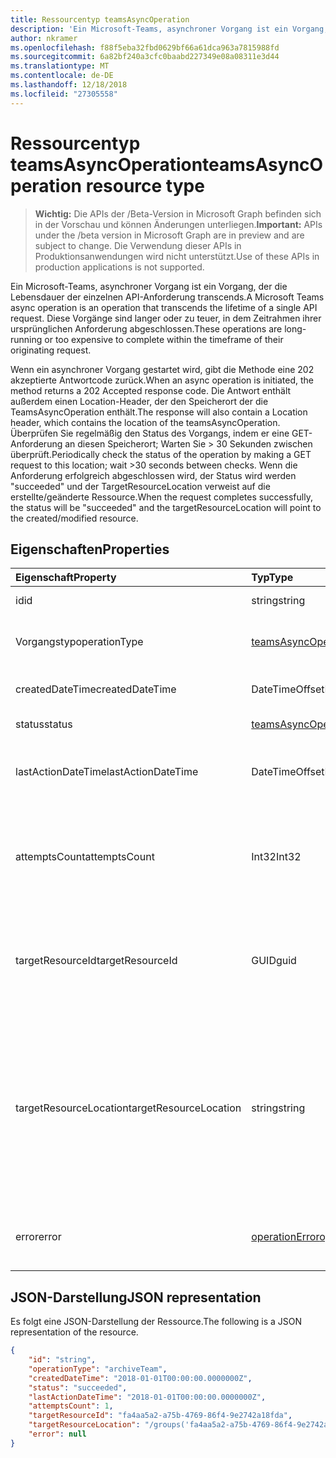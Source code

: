 ```yaml
---
title: Ressourcentyp teamsAsyncOperation
description: 'Ein Microsoft-Teams, asynchroner Vorgang ist ein Vorgang, der die Lebensdauer der einzelnen API-Anforderung transcends. '
author: nkramer
ms.openlocfilehash: f88f5eba32fbd0629bf66a61dca963a7815988fd
ms.sourcegitcommit: 6a82bf240a3cfc0baabd227349e08a08311e3d44
ms.translationtype: MT
ms.contentlocale: de-DE
ms.lasthandoff: 12/18/2018
ms.locfileid: "27305558"
---
```

# <a name="teamsasyncoperation-resource-type"></a><span data-ttu-id="23b44-103">Ressourcentyp teamsAsyncOperation</span><span class="sxs-lookup"><span data-stu-id="23b44-103">teamsAsyncOperation resource type</span></span>

> <span data-ttu-id="23b44-104">**Wichtig:** Die APIs der /Beta-Version in Microsoft Graph befinden sich in der Vorschau und können Änderungen unterliegen.</span><span class="sxs-lookup"><span data-stu-id="23b44-104">**Important:** APIs under the /beta version in Microsoft Graph are in preview and are subject to change.</span></span> <span data-ttu-id="23b44-105">Die Verwendung dieser APIs in Produktionsanwendungen wird nicht unterstützt.</span><span class="sxs-lookup"><span data-stu-id="23b44-105">Use of these APIs in production applications is not supported.</span></span>

<span data-ttu-id="23b44-106">Ein Microsoft-Teams, asynchroner Vorgang ist ein Vorgang, der die Lebensdauer der einzelnen API-Anforderung transcends.</span><span class="sxs-lookup"><span data-stu-id="23b44-106">A Microsoft Teams async operation is an operation that transcends the lifetime of a single API request.</span></span> <span data-ttu-id="23b44-107">Diese Vorgänge sind langer oder zu teuer, in dem Zeitrahmen ihrer ursprünglichen Anforderung abgeschlossen.</span><span class="sxs-lookup"><span data-stu-id="23b44-107">These operations are long-running or too expensive to complete within the timeframe of their originating request.</span></span>

<span data-ttu-id="23b44-108">Wenn ein asynchroner Vorgang gestartet wird, gibt die Methode eine 202 akzeptierte Antwortcode zurück.</span><span class="sxs-lookup"><span data-stu-id="23b44-108">When an async operation is initiated, the method returns a 202 Accepted response code.</span></span> <span data-ttu-id="23b44-109">Die Antwort enthält außerdem einen Location-Header, der den Speicherort der die TeamsAsyncOperation enthält.</span><span class="sxs-lookup"><span data-stu-id="23b44-109">The response will also contain a Location header, which contains the location of the teamsAsyncOperation.</span></span> <span data-ttu-id="23b44-110">Überprüfen Sie regelmäßig den Status des Vorgangs, indem er eine GET-Anforderung an diesen Speicherort; Warten Sie > 30 Sekunden zwischen überprüft.</span><span class="sxs-lookup"><span data-stu-id="23b44-110">Periodically check the status of the operation by making a GET request to this location; wait >30 seconds between checks.</span></span>
<span data-ttu-id="23b44-111">Wenn die Anforderung erfolgreich abgeschlossen wird, der Status wird werden "succeeded" und der TargetResourceLocation verweist auf die erstellte/geänderte Ressource.</span><span class="sxs-lookup"><span data-stu-id="23b44-111">When the request completes successfully, the status will be "succeeded" and the targetResourceLocation will point to the created/modified resource.</span></span>

## <a name="properties"></a><span data-ttu-id="23b44-112">Eigenschaften</span><span class="sxs-lookup"><span data-stu-id="23b44-112">Properties</span></span>

| <span data-ttu-id="23b44-113">Eigenschaft</span><span class="sxs-lookup"><span data-stu-id="23b44-113">Property</span></span> | <span data-ttu-id="23b44-114">Typ</span><span class="sxs-lookup"><span data-stu-id="23b44-114">Type</span></span>   | <span data-ttu-id="23b44-115">Beschreibung</span><span class="sxs-lookup"><span data-stu-id="23b44-115">Description</span></span> |
|:---------------|:--------|:----------|
|<span data-ttu-id="23b44-116">id</span><span class="sxs-lookup"><span data-stu-id="23b44-116">id</span></span>|<span data-ttu-id="23b44-117">string</span><span class="sxs-lookup"><span data-stu-id="23b44-117">string</span></span> |<span data-ttu-id="23b44-118">Eindeutige Vorgangs-Id.</span><span class="sxs-lookup"><span data-stu-id="23b44-118">Unique operation id.</span></span>|
|<span data-ttu-id="23b44-119">Vorgangstyp</span><span class="sxs-lookup"><span data-stu-id="23b44-119">operationType</span></span>|[<span data-ttu-id="23b44-120">teamsAsyncOperationType</span><span class="sxs-lookup"><span data-stu-id="23b44-120">teamsAsyncOperationType</span></span>](teamsasyncoperationtype.md) |<span data-ttu-id="23b44-121">Gibt an, welche Art von Vorgang beschrieben wird.</span><span class="sxs-lookup"><span data-stu-id="23b44-121">Denotes which type of operation is being described.</span></span>|
|<span data-ttu-id="23b44-122">createdDateTime</span><span class="sxs-lookup"><span data-stu-id="23b44-122">createdDateTime</span></span>|<span data-ttu-id="23b44-123">DateTimeOffset</span><span class="sxs-lookup"><span data-stu-id="23b44-123">DateTimeOffset</span></span> |<span data-ttu-id="23b44-124">Die Uhrzeit der Erstellung des Vorgangs.</span><span class="sxs-lookup"><span data-stu-id="23b44-124">Time when the operation was created.</span></span>|
|<span data-ttu-id="23b44-125">status</span><span class="sxs-lookup"><span data-stu-id="23b44-125">status</span></span>|[<span data-ttu-id="23b44-126">teamsAsyncOperationStatus</span><span class="sxs-lookup"><span data-stu-id="23b44-126">teamsAsyncOperationStatus</span></span>](teamsasyncoperationstatus.md)| <span data-ttu-id="23b44-127">Ausführungsstatus.</span><span class="sxs-lookup"><span data-stu-id="23b44-127">Operation status.</span></span>|
|<span data-ttu-id="23b44-128">lastActionDateTime</span><span class="sxs-lookup"><span data-stu-id="23b44-128">lastActionDateTime</span></span>|<span data-ttu-id="23b44-129">DateTimeOffset</span><span class="sxs-lookup"><span data-stu-id="23b44-129">DateTimeOffset</span></span> |<span data-ttu-id="23b44-130">Zeitpunkt, wann die asynchrone Operation zuletzt aktualisiert wurde.</span><span class="sxs-lookup"><span data-stu-id="23b44-130">Time when the async operation was last updated.</span></span>|
|<span data-ttu-id="23b44-131">attemptsCount</span><span class="sxs-lookup"><span data-stu-id="23b44-131">attemptsCount</span></span>|<span data-ttu-id="23b44-132">Int32</span><span class="sxs-lookup"><span data-stu-id="23b44-132">Int32</span></span>|<span data-ttu-id="23b44-133">Anzahl der Häufigkeit, mit die der Vorgang versucht wurde, vor der erfolgreichen oder fehlgeschlagenen markiert werden.</span><span class="sxs-lookup"><span data-stu-id="23b44-133">Number of times the operation was attempted before being marked successful or failed.</span></span>|
|<span data-ttu-id="23b44-134">targetResourceId</span><span class="sxs-lookup"><span data-stu-id="23b44-134">targetResourceId</span></span>|<span data-ttu-id="23b44-135">GUID</span><span class="sxs-lookup"><span data-stu-id="23b44-135">guid</span></span> |<span data-ttu-id="23b44-136">Die ID des Objekts, das erstellt oder aufgrund dieses asynchronen Vorgangs, in der Regel ein [Team](../resources/team.md)geändert hat.</span><span class="sxs-lookup"><span data-stu-id="23b44-136">The ID of the object that's created or modified as result of this async operation, typically a [team](../resources/team.md).</span></span>|
|<span data-ttu-id="23b44-137">targetResourceLocation</span><span class="sxs-lookup"><span data-stu-id="23b44-137">targetResourceLocation</span></span>|<span data-ttu-id="23b44-138">string</span><span class="sxs-lookup"><span data-stu-id="23b44-138">string</span></span>|<span data-ttu-id="23b44-139">Die Position des Objekts, das erstellt oder aufgrund dieses asynchronen Vorgangs geändert hat.</span><span class="sxs-lookup"><span data-stu-id="23b44-139">The location of the object that's created or modified as result of this async operation.</span></span> <span data-ttu-id="23b44-140">Diese URL sollte als ein nicht transparenter Wert behandelt und nicht in ihre Pfadkomponenten analysiert werden.</span><span class="sxs-lookup"><span data-stu-id="23b44-140">This URL should be treated as an opaque value and not parsed into its component paths.</span></span>|
|<span data-ttu-id="23b44-141">error</span><span class="sxs-lookup"><span data-stu-id="23b44-141">error</span></span>|[<span data-ttu-id="23b44-142">operationError</span><span class="sxs-lookup"><span data-stu-id="23b44-142">operationError</span></span>](operationerror.md)|<span data-ttu-id="23b44-143">Alle Fehler, die bewirkt, dass die asynchrone Operation ein Fehler auftritt.</span><span class="sxs-lookup"><span data-stu-id="23b44-143">Any error that causes the async operation to fail.</span></span>|

## <a name="json-representation"></a><span data-ttu-id="23b44-144">JSON-Darstellung</span><span class="sxs-lookup"><span data-stu-id="23b44-144">JSON representation</span></span>

<span data-ttu-id="23b44-145">Es folgt eine JSON-Darstellung der Ressource.</span><span class="sxs-lookup"><span data-stu-id="23b44-145">The following is a JSON representation of the resource.</span></span>

<!-- {
  "blockType": "resource",
  "keyProperty": "id",
  "@odata.type": "microsoft.graph.teamsasyncoperation"
}-->

```json
{
    "id": "string",
    "operationType": "archiveTeam",
    "createdDateTime": "2018-01-01T00:00:00.0000000Z",
    "status": "succeeded",
    "lastActionDateTime": "2018-01-01T00:00:00.0000000Z",
    "attemptsCount": 1,
    "targetResourceId": "fa4aa5a2-a75b-4769-86f4-9e2742a18fda",
    "targetResourceLocation": "/groups('fa4aa5a2-a75b-4769-86f4-9e2742a18fda')/team",
    "error": null
}
```

<!-- uuid: 20fd7863-9545-40d4-ae8f-fee2d115a690
2015-10-25 14:57:30 UTC -->
<!-- {
  "type": "#page.annotation",
  "description": "teams async operation resource",
  "keywords": "",
  "section": "documentation",
  "tocPath": ""
}-->
